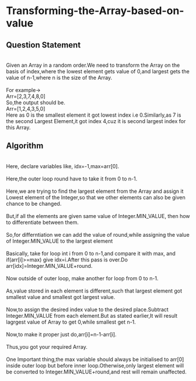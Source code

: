 # Transforming-the-Array-based-on-value
<h2>Question Statement</h2>
<p>
  <br>Given an Array in a random order.We need to transform the Array on the basis of index,where the lowest element gets value of 0,and largest gets the value of n-1,where n is the size of the Array.<br>
  <br>For example->
  <br>Arr=[2,3,7,4,8,0]
  <br>So,the output should be.<br>
  Arr=[1,2,4,3,5,0]
  <br>Here as 0 is the smallest element it got lowest index i.e 0.Similarly,as 7 is the second Largest Element,it got index 4,cuz it is second largest index for this Array.
</p>
<h2>Algorithm</h2>
<p>
  <br>Here, declare variables like, idx=-1,max=arr[0].<br>
  <br>Here,the outer loop round have to take it from 0 to n-1.<br>
  <br>Here,we are trying to find the largest element from the Array and assign it Lowest element of the Integer,so that we other elements can also be given chance to be changed.<br>
  <br>But,if all the elements are given same value of Integer.MIN_VALUE, then how to differentiate between them.<br>
  <br>So,for differntiation we can add the value of round,while assigning the value of Integer.MIN_VALUE to the largest element<br>
  <br>Basically, take for loop int i from 0 to n-1,and compare it with max, and if(arr[i]>=max) give idx=i.After this pass is over.Do arr[idx]=Integer.MIN_VALUE+round.<br>
  <br>Now outside of outer loop, make another for loop from 0 to n-1.<br>
  <br>As,value stored in each element is different,such that largest element got smallest value and smallest got largest value.<br>
  <br>Now,to assign the desired index value to the desired place.Subtract Integer.MIN_VALUE from each element.But as stated earlier,It will result lagrgest value of Array to get 0,while smallest get n-1.<br>
  <br>Now,to make it proper just do,arr[i]=n-1-arr[i].<br>
  <br>Thus,you got your required Array.<br>
  <br>One Important thing,the max variable should always be initialised to arr[0] inside outer loop but before inner loop.Otherwise,only largest element will be converted to Integer.MIN_VALUE+round,and rest will remain unaffected.<br>
</p>
